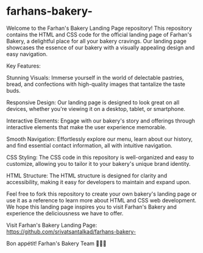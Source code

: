 # farhans-bakery-
Welcome to the Farhan's Bakery Landing Page repository! This repository contains the HTML and CSS code for the official landing page of Farhan's Bakery, a delightful place for all your bakery cravings. Our landing page showcases the essence of our bakery with a visually appealing design and easy navigation.

Key Features:

Stunning Visuals: Immerse yourself in the world of delectable pastries, bread, and confections with high-quality images that tantalize the taste buds.

Responsive Design: Our landing page is designed to look great on all devices, whether you're viewing it on a desktop, tablet, or smartphone.

Interactive Elements: Engage with our bakery's story and offerings through interactive elements that make the user experience memorable.

Smooth Navigation: Effortlessly explore our menu, learn about our history, and find essential contact information, all with intuitive navigation.

CSS Styling: The CSS code in this repository is well-organized and easy to customize, allowing you to tailor it to your bakery's unique brand identity.

HTML Structure: The HTML structure is designed for clarity and accessibility, making it easy for developers to maintain and expand upon.

Feel free to fork this repository to create your own bakery's landing page or use it as a reference to learn more about HTML and CSS web development. We hope this landing page inspires you to visit Farhan's Bakery and experience the deliciousness we have to offer.

Visit Farhan's Bakery Landing Page: https://github.com/srivatsantalkad/farhans-bakery-

Bon appétit!
Farhan's Bakery Team 🥖🍰🍪

